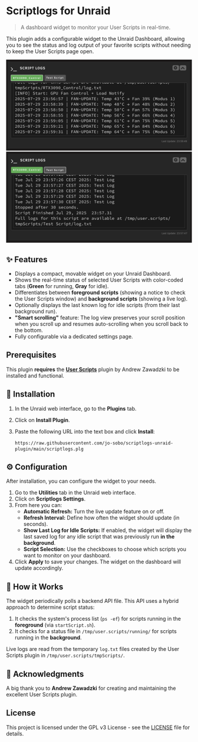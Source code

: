 # Scriptlogs for Unraid

> A dashboard widget to monitor your User Scripts in real-time.

This plugin adds a configurable widget to the Unraid Dashboard, allowing you to see the status and log output of your favorite scripts without needing to keep the User Scripts page open.

![Scriptlogs Widget Screenshot running script](https://raw.githubusercontent.com/jo-sobo/scriptlogs-unraid-plugin/main/scriptlogs_screenshot_running.png)
![Scriptlogs Widget Screenshot idle script](https://raw.githubusercontent.com/jo-sobo/scriptlogs-unraid-plugin/main/scriptlogs_screenshot_idle.png)

## ✨ Features

* Displays a compact, movable widget on your Unraid Dashboard.
* Shows the real-time status of selected User Scripts with color-coded tabs (**Green** for running, **Gray** for idle).
* Differentiates between **foreground scripts** (showing a notice to check the User Scripts window) and **background scripts** (showing a live log).
* Optionally displays the last known log for idle scripts (from their last background run).
* **"Smart scrolling"** feature: The log view preserves your scroll position when you scroll up and resumes auto-scrolling when you scroll back to the bottom.
* Fully configurable via a dedicated settings page.

## Prerequisites

This plugin **requires** the **[User Scripts](https://forums.unraid.net/topic/48286-plugin-user-scripts/)** plugin by Andrew Zawadzki to be installed and functional.

## 💾 Installation

1.  In the Unraid web interface, go to the **Plugins** tab.
2.  Click on **Install Plugin**.
3.  Paste the following URL into the text box and click **Install**:

    ```
    https://raw.githubusercontent.com/jo-sobo/scriptlogs-unraid-plugin/main/scriptlogs.plg
    ```

## ⚙️ Configuration

After installation, you can configure the widget to your needs.

1.  Go to the **Utilities** tab in the Unraid web interface.
2.  Click on **Scriptlogs Settings**.
3.  From here you can:
    * **Automatic Refresh:** Turn the live update feature on or off.
    * **Refresh Interval:** Define how often the widget should update (in seconds).
    * **Show Last Log for Idle Scripts:** If enabled, the widget will display the last saved log for any idle script that was previously run **in the background**.
    * **Script Selection:** Use the checkboxes to choose which scripts you want to monitor on your dashboard.
4.  Click **Apply** to save your changes. The widget on the dashboard will update accordingly.

## 📝 How it Works

The widget periodically polls a backend API file. This API uses a hybrid approach to determine script status:
1.  It checks the system's process list (`ps -ef`) for scripts running in the **foreground** (via `startScript.sh`).
2.  It checks for a status file in `/tmp/user.scripts/running/` for scripts running in the **background**.

Live logs are read from the temporary `log.txt` files created by the User Scripts plugin in `/tmp/user.scripts/tmpScripts/`.

## 🙏 Acknowledgments

A big thank you to **Andrew Zawadzki** for creating and maintaining the excellent User Scripts plugin.

## License
This project is licensed under the GPL v3 License - see the [LICENSE](LICENSE) file for details.